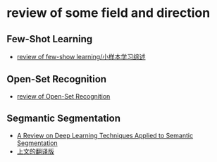 # review of some field and direction
## Few-Shot Learning
* [review of few-show learning/小样本学习综述](https://www.chainnews.com/articles/650132977783.htm)
## Open-Set Recognition
* [review of Open-Set Recognition](www.baidu.com)
## Segmantic Segmentation
* [A Review on Deep Learning Techniques Applied to Semantic Segmentation](https://arxiv.org/pdf/1704.06857.pdf)
* [上文的翻译版](https://www.cnblogs.com/Jie-Liang/p/6902375.html)
